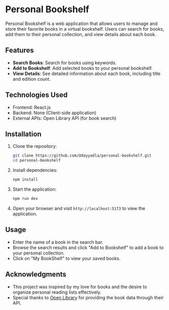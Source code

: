 # Personal Bookshelf

Personal Bookshelf is a web application that allows users to manage and store their favorite books in a virtual bookshelf. Users can search for books, add them to their personal collection, and view details about each book.

## Features

- **Search Books**: Search for books using keywords.
- **Add to Bookshelf**: Add selected books to your personal bookshelf.
- **View Details**: See detailed information about each book, including title and edition count.

## Technologies Used

- Frontend: React.js
- Backend: None (Client-side application)
- External APIs: Open Library API (for book search)

## Installation

1. Clone the repository:

   ```bash
   git clone https://github.com/Udayyadla/personal-bookshelf.git
   cd personal-bookshelf
   ```

2. Install dependencies:

   ```bash
   npm install
   ```

3. Start the application:

   ```bash
   npm run dev
   ```

4. Open your browser and visit `http://localhost:5173` to view the application.

## Usage

- Enter the name of a book in the search bar.
- Browse the search results and click "Add to Bookshelf" to add a book to your personal collection.
- Click on "My BookShelf" to view your saved books.


## Acknowledgments

- This project was inspired by my love for books and the desire to organize personal reading lists effectively.
- Special thanks to [Open Library](https://openlibrary.org/) for providing the book data through their API.
